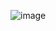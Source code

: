 ![image](https://user-images.githubusercontent.com/113878783/193758950-5b1becdd-46fe-4b43-88aa-4c88f92f2545.png)
